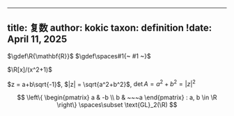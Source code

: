 
---
title: 复数
author: kokic
taxon: definition
!date: April 11, 2025
---

$\gdef\R{\mathbf{R}}$
$\gdef\spaces#1{~ #1 ~}$

$\R[x]/(x^2+1)$

$z = a+b\sqrt{-1}$, $|z| = \sqrt{a^2+b^2}$, $\det A = a^2+b^2 = |z|^2$

$$
\left\{ \begin{pmatrix} a & -b \\ b & ~~~a  \end{pmatrix} : a, b \in \R \right\}
\spaces\subset \text{GL}_2(\R)  $$

<!-- $\{ (\begin{smallmatrix} a & -b \\ b & ~~~a \end{smallmatrix}) \}$ -->

<!-- $ a_0 + a_1i + a_2i^2 + a_3i^3 + \cdots = a_0 - a_2 + a_4 + \cdots + (a_1 - a_3 + a_5 + \cdots) i  $ -->
